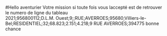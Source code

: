#Hello aventurier
Votre mission si toute fois vous laccepté est de retrouver le numero de ligne du tableau  
2021;956800112;D.L.M. Ouest;9;;RUE;AVERROES;95680;Villiers-le-Bel;RESIDENTIEL;32;68.823;2.151;4.218;9 RUE AVERROES;394775 bonne chance 

